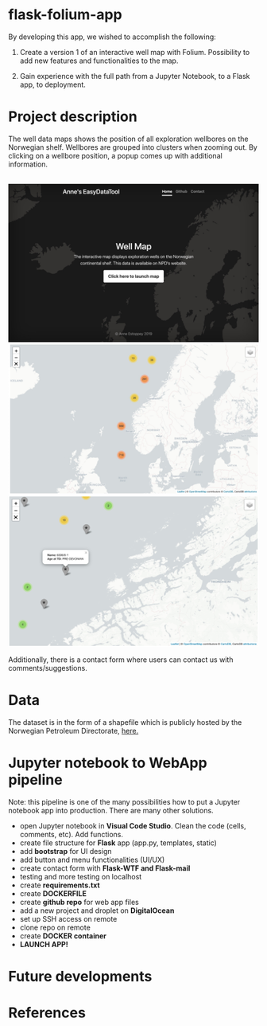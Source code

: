 # flask-folium-app
By developing this app, we wished to accomplish the following:

1. Create a version 1 of an interactive well map with Folium. Possibility to add new features and functionalities to the map.

2. Gain experience with the full path from a Jupyter Notebook, to a Flask app, to deployment.

# Project description
The well data maps shows the position of all exploration wellbores on the Norwegian shelf. Wellbores are grouped into clusters when zooming out. By clicking on a wellbore position, a popup comes up with additional information. 

<br>
    <img src="static/images/foliumapp_screenshot1.jpg" class="centerImage" width="550">
    <img src="static/images/foliumapp_screenshot2.jpg" class="centerImage" width="550">
    <img src="static/images/foliumapp_screenshot3.jpg" class="centerImage" width="550">
<br>

Additionally, there is a contact form where users can contact us with comments/suggestions.

# Data
The dataset is in the form of a shapefile which is publicly hosted by the Norwegian Petroleum Directorate, [here.](https://www.npd.no/en/about-us/information-services/available-data/map-services/)

# Jupyter notebook to WebApp pipeline
Note: this pipeline is one of the many possibilities how to put a Jupyter notebook app into production. There are many other solutions.
* open Jupyter notebook in **Visual Code Studio**. Clean the code (cells, comments, etc). Add functions.
* create file structure for **Flask** app (app.py, templates, static)
* add **bootstrap** for UI design
* add button and menu functionalities (UI/UX)
* create contact form with **Flask-WTF and Flask-mail**
* testing and more testing on localhost
* create **requirements.txt**
* create **DOCKERFILE**
* create **github repo** for web app files
* add a new project and droplet on **DigitalOcean**
* set up SSH access on remote
* clone repo on remote
* create **DOCKER container**
* **LAUNCH APP!**

# Future developments

# References
